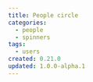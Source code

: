 ```yaml
---
title: People circle
categories:
  - people
  - spinners
tags:
  - users
created: 0.21.0
updated: 1.0.0-alpha.1
---
```

